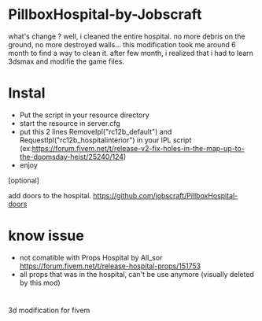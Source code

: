 # PillboxHospital-by-Jobscraft

what's change ?  well, i cleaned the entire hospital. no more debris on the ground, no more destroyed walls... this modification took me around 6 month to find a way to clean it. after few month, i realized that i had to learn 3dsmax and modifie the game files.





# Instal

- Put the script in your resource directory
- start the resource in server.cfg
- put this 2 lines 		RemoveIpl("rc12b_default")
		and RequestIpl("rc12b_hospitalinterior")    in your IPL script      (ex:https://forum.fivem.net/t/release-v2-fix-holes-in-the-map-up-to-the-doomsday-heist/25240/124)
- enjoy

[optional]

add doors to the hospital.
https://github.com/jobscraft/PillboxHospital-doors


# know issue

- not comatible with Props Hospital by All_sor https://forum.fivem.net/t/release-hospital-props/151753
- all props that was in the hospital, can't be use anymore (visually deleted by this mod)




#

 

 3d modification for fivem
